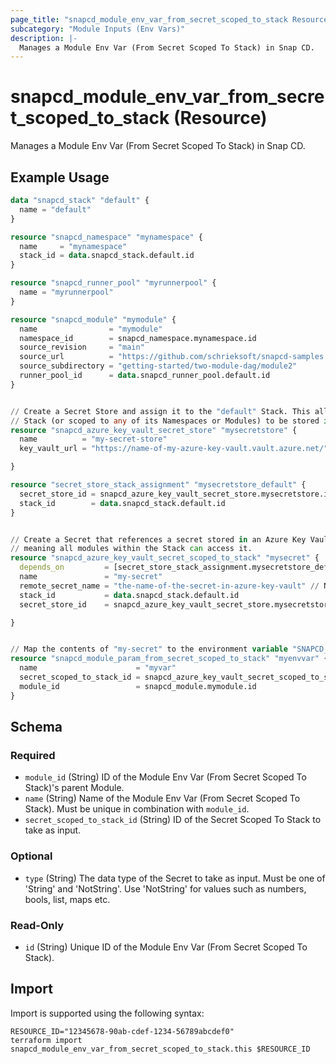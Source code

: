```yaml
---
page_title: "snapcd_module_env_var_from_secret_scoped_to_stack Resource - snapcd"
subcategory: "Module Inputs (Env Vars)"
description: |-
  Manages a Module Env Var (From Secret Scoped To Stack) in Snap CD.
---
```


# snapcd_module_env_var_from_secret_scoped_to_stack (Resource)

Manages a Module Env Var (From Secret Scoped To Stack) in Snap CD.


## Example Usage

```terraform
data "snapcd_stack" "default" {
  name = "default"
}

resource "snapcd_namespace" "mynamespace" {
  name     = "mynamespace"
  stack_id = data.snapcd_stack.default.id
}

resource "snapcd_runner_pool" "myrunnerpool" {
  name = "myrunnerpool"
}

resource "snapcd_module" "mymodule" {
  name                = "mymodule"
  namespace_id        = snapcd_namespace.mynamespace.id
  source_revision     = "main"
  source_url          = "https://github.com/schrieksoft/snapcd-samples.git"
  source_subdirectory = "getting-started/two-module-dag/module2"
  runner_pool_id      = data.snapcd_runner_pool.default.id
}


// Create a Secret Store and assign it to the "default" Stack. This allows secrets scoped to the "default"
// Stack (or scoped to any of its Namespaces or Modules) to be stored in this Secret Store
resource "snapcd_azure_key_vault_secret_store" "mysecretstore" {
  name          = "my-secret-store"
  key_vault_url = "https://name-of-my-azure-key-vault.vault.azure.net/"

}

resource "secret_store_stack_assignment" "mysecretstore_default" {
  secret_store_id = snapcd_azure_key_vault_secret_store.mysecretstore.id
  stack_id        = data.snapcd_stack.default.id
}


// Create a Secret that references a secret stored in an Azure Key Vault. Scope the Secret to the "default" Stack, 
// meaning all modules within the Stack can access it.
resource "snapcd_azure_key_vault_secret_scoped_to_stack" "mysecret" {
  depends_on         = [secret_store_stack_assignment.mysecretstore_default]
  name               = "my-secret"
  remote_secret_name = "the-name-of-the-secret-in-azure-key-vault" // NOTE this secret must created in the Azure Key Vault separately
  stack_id           = data.snapcd_stack.default.id
  secret_store_id    = snapcd_azure_key_vault_secret_store.mysecretstore.id

}


// Map the contents of "my-secret" to the environment variable "SNAPCD_ENV_SOME_ENV_VAR"
resource "snapcd_module_param_from_secret_scoped_to_stack" "myenvvar" {
  name                      = "myvar"
  secret_scoped_to_stack_id = snapcd_azure_key_vault_secret_scoped_to_stack.mysecret.id
  module_id                 = snapcd_module.mymodule.id
}
```

<!-- schema generated by tfplugindocs -->
## Schema

### Required

- `module_id` (String) ID of the Module Env Var (From Secret Scoped To Stack)'s parent Module.
- `name` (String) Name of the Module Env Var (From Secret Scoped To Stack).  Must be unique in combination with `module_id`.
- `secret_scoped_to_stack_id` (String) ID of the Secret Scoped To Stack to take as input.

### Optional

- `type` (String) The data type of the Secret to take as input. Must be one of 'String' and 'NotString'. Use 'NotString' for values such as numbers, bools, list, maps etc.

### Read-Only

- `id` (String) Unique ID of the Module Env Var (From Secret Scoped To Stack).

## Import

Import is supported using the following syntax:

```shell
RESOURCE_ID="12345678-90ab-cdef-1234-56789abcdef0"
terraform import snapcd_module_env_var_from_secret_scoped_to_stack.this $RESOURCE_ID
```
